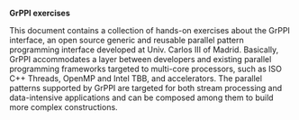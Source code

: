 **GrPPI exercises**

This document contains a collection of hands-on exercises about the GrPPI interface, an open source generic and reusable parallel pattern programming interface developed at Univ. Carlos III of Madrid. Basically, GrPPI accommodates a layer between developers and existing parallel programming frameworks targeted to multi-core processors, such as ISO C++ Threads, OpenMP and Intel TBB, and accelerators. The parallel patterns supported by GrPPI are targeted for both stream processing and data-intensive applications and can be composed among them to build more complex constructions. 
